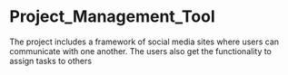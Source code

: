 # Project_Management_Tool
The project includes a framework of social
media sites where users can communicate
with one another. The users also get the
functionality to assign tasks to others
